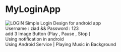# MyLoginApp
![LOGIN](https://user-images.githubusercontent.com/68380115/126171145-4212b2e5-db0a-41b3-b18a-5697222f2596.PNG)
Simple Login Design for android app <br>
Username : ziad && Password : 123 <br>
add 3 Image Button (Play , Pause , Stop ) <br>
Using notification in android <br>
Using Android Service | Playing Music in Background <br>
